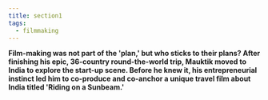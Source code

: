 ```yaml
---
title: section1
tags:
  - filmmaking
---
```

**Film-making was not part of the 'plan,' but who sticks to their plans? After finishing his epic, 36-country round-the-world trip, Mauktik moved to India to explore the start-up scene. Before he knew it, his entrepreneurial instinct led him to co-produce and co-anchor a unique travel film about India titled 'Riding on a Sunbeam.'**
